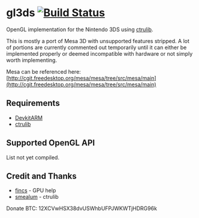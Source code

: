 gl3ds [![Build Status](https://travis-ci.org/cpp3ds/gl3ds.png?branch=master)](https://travis-ci.org/cpp3ds/gl3ds)
=====

OpenGL implementation for the Nintendo 3DS using [ctrulib](https://github.com/smealum/ctrulib/).

This is mostly a port of Mesa 3D with unsupported features stripped.
A lot of portions are currently commented out temporarily until it
can either be implemented properly or deemed incompatible with
hardware or not simply worth implementing.

Mesa can be referenced here: [http://cgit.freedesktop.org/mesa/mesa/tree/src/mesa/main](http://cgit.freedesktop.org/mesa/mesa/tree/src/mesa/main)

Requirements
------------
 
- [DevkitARM](http://devkitpro.org/wiki/Getting_Started/devkitARM)
- [ctrulib](https://github.com/smealum/ctrulib/)

Supported OpenGL API
--------------------

List not yet compiled.

Credit and Thanks
-----------------
- [fincs](https://github.com/fincs) - GPU help
- [smealum](https://github.com/smealum) - ctrulib

Donate BTC: 12XCVwHSX38dvUSWhbUFPJWKWTjHDRG96k